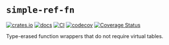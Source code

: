 # `simple-ref-fn`

[![crates.io](https://img.shields.io/crates/v/simple-ref-fn)](https://crates.io/crates/simple-ref-fn)
[![docs](https://docs.rs/simple-ref-fn/badge.svg)](https://docs.rs/simple-ref-fn)
[![CI](https://github.com/EFanZh/simple-ref-fn/actions/workflows/ci.yml/badge.svg)](https://github.com/EFanZh/simple-ref-fn/actions/workflows/ci.yml)
[![codecov](https://codecov.io/gh/EFanZh/simple-ref-fn/branch/main/graph/badge.svg)](https://codecov.io/gh/EFanZh/simple-ref-fn)
[![Coverage Status](https://coveralls.io/repos/github/EFanZh/simple-ref-fn/badge.svg?branch=main)](https://coveralls.io/github/EFanZh/simple-ref-fn?branch=main)

Type-erased function wrappers that do not require virtual tables.
